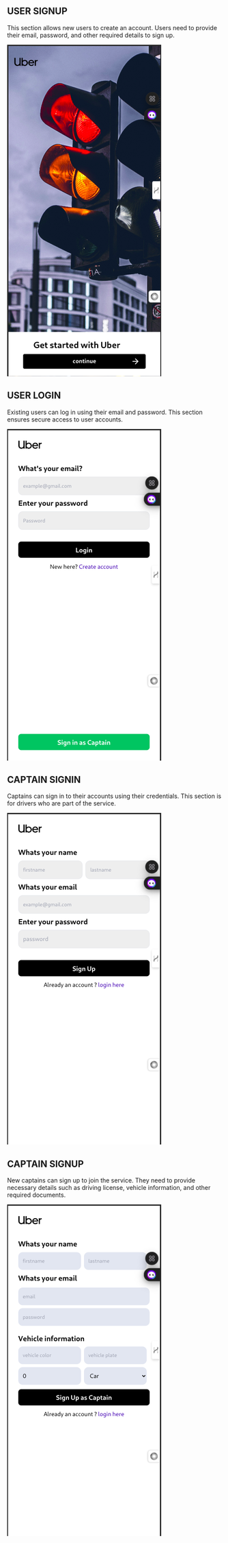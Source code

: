 ## USER SIGNUP

This section allows new users to create an account. Users need to provide their email, password, and other required details to sign up.

![User Signup Screenshot](<Screenshot From 2025-01-21 14-33-02.png>)

## USER LOGIN

Existing users can log in using their email and password. This section ensures secure access to user accounts.

![User Login Screenshot](<Screenshot From 2025-01-21 14-33-20.png>)

## CAPTAIN SIGNIN

Captains can sign in to their accounts using their credentials. This section is for drivers who are part of the service.

![Captain Signin Screenshot](<Screenshot From 2025-01-21 14-33-28.png>)

## CAPTAIN SIGNUP

New captains can sign up to join the service. They need to provide necessary details such as driving license, vehicle information, and other required documents.

![Captain Signup Screenshot](<Screenshot From 2025-01-21 14-33-43.png>)

